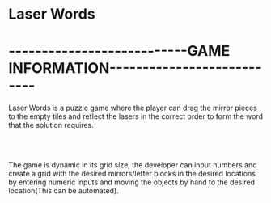 # Laser Words


#                                         ---------------------------GAME INFORMATION---------------------------

Laser Words is a puzzle game where the player can drag the mirror pieces to the empty tiles and reflect the lasers in the correct order to form the word that the solution
requires.

<br/> <br/>

The game is dynamic in its grid size, the developer can input numbers and create a grid with the desired mirrors/letter blocks in the desired locations by entering numeric
inputs and moving the objects by hand to the desired location(This can be automated).
